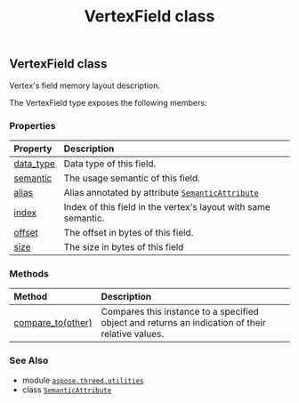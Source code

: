 ﻿---
title: VertexField class
second_title: Aspose.3D for Python via .NET API References
description: 
type: docs
weight: 240
url: /python-net/aspose.threed.utilities/vertexfield/
is_root: false
---

## VertexField class

Vertex's field memory layout description.



The VertexField type exposes the following members:

### Properties
| Property | Description |
| :- | :- |
| [data_type](/3d/python-net/aspose.threed.utilities/vertexfield/data_type) | Data type of this field. |
| [semantic](/3d/python-net/aspose.threed.utilities/vertexfield/semantic) | The usage semantic of this field. |
| [alias](/3d/python-net/aspose.threed.utilities/vertexfield/alias) | Alias annotated by attribute [`SemanticAttribute`](/3d/python-net/aspose.threed.utilities/semanticattribute) |
| [index](/3d/python-net/aspose.threed.utilities/vertexfield/index) | Index of this field in the vertex's layout with same semantic. |
| [offset](/3d/python-net/aspose.threed.utilities/vertexfield/offset) | The offset in bytes of this field. |
| [size](/3d/python-net/aspose.threed.utilities/vertexfield/size) | The size in bytes of this field |


### Methods
| Method | Description |
| :- | :- |
| [compare_to(other)](/3d/python-net/aspose.threed.utilities/vertexfield/compare_to/#VertexField) | Compares this instance to a specified object and returns an indication of their relative values. |



### See Also
* module [`aspose.threed.utilities`](..)
* class [`SemanticAttribute`](/3d/python-net/aspose.threed.utilities/semanticattribute)
